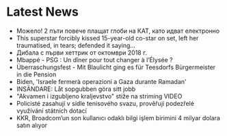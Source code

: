 # Latest News
-  Можело! 2 пъти повече плащат глоби на КАТ, като идват електронно
-  This superstar forcibly kissed 15-year-old co-star on set, left her traumatised, in tears; defended it saying...
-  Дибала с първи хеттрик от октомври 2018 г.
-  Mbappé - PSG : Un dîner pour tout changer à l’Élysée ?
-  Überraschungsfest - Mit Blaulicht ging es für Teesdorfs Bürgermeister in die Pension
-  Biden, 'Israele fermerà operazioni a Gaza durante Ramadan'
-  INSÄNDARE: Låt sopgubben göra sitt jobb
-  "Akvamen i izgubljeno kraljevstvo" stiže na striming VIDEO
-  Policisté zasahují v sídle tenisového svazu, prověřují podezřelé využívání státních dotací
-  KKR, Broadcom’un son kullanıcı odaklı bilgi işlem birimini 4 milyar dolara satın alıyor
